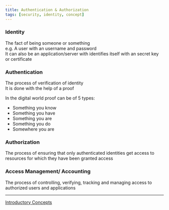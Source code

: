```yaml
---
title: Authentication & Authorization
tags: [security, identity, concept]
---
```


### Identity

The fact of being someone or something  
e.g. A user with an username and password  
It can also be an application/server with identifies itself with an secret key or certificate

### Authentication

The process of verification of identity  
It is done with the help of a proof   

In the digital world proof can be of 5 types:  
- Something you know  
- Something you have  
- Something you are  
- Something you do  
- Somewhere you are

### Authorization

The process of ensuring that only authenticated identities get access to resources for which they have been granted access

### Access Management/ Accounting

The process of controlling, verifying, tracking and managing access to authorized users and applications

---

[Introductory Concepts](Introductory%20Concepts.md)